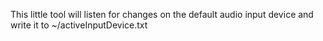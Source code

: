 This little tool will listen for changes on the default audio input device and write it to ~/activeInputDevice.txt